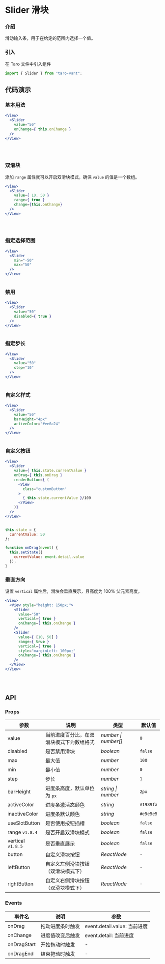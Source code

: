 # Slider 滑块

### 介绍

滑动输入条，用于在给定的范围内选择一个值。

### 引入

在 Taro 文件中引入组件

```js
import { Slider } from "taro-vant"; 
```

## 代码演示

### 基本用法

```jsx
<View>
  <Slider
    value="50"
    onChange={ this.onChange }
  />
</View>
 
```

```js
 
```

### 双滑块

添加 `range` 属性就可以开启双滑块模式，确保 `value` 的值是一个数组。

```jsx
<View>
  <Slider
    value={ 10, 50 }
    range={ true }
    change={this.onChange}
  />
</View>
 
```

```js
 
```

### 指定选择范围

```jsx
<View>
  <Slider
    min="-50"
    max="50"
  />
</View>
 
```

### 禁用

```jsx
<View>
  <Slider
    value="50"
    disabled={ true }
  />
</View>
 
```

### 指定步长

```jsx
<View>
  <Slider
    value="50"
    step="10"
  />
</View>
 
```

### 自定义样式

```jsx
<View>
  <Slider
    value="50"
    barHeight="4px"
    activeColor="#ee0a24"
  />
</View>
 
```

### 自定义按钮

```jsx
<View>
  <Slider
    value={ this.state.currentValue }
    onDrag={ this.onDrag }
    renderButton={ (
      <View
        class="customButton"
      >
        { this.state.currentValue }/100
      </View>
    )}
  />
</View>
 
```

```js
this.state = {
  currentValue: 50
};

function onDrag(event) {
  this.setState({
    currentValue: event.detail.value
  });
} 
```

### 垂直方向

设置 `vertical` 属性后，滑块会垂直展示，且高度为 100% 父元素高度。

```jsx
<View>
  <View style="height: 150px;">
    <Slider
      value="50"
      vertical={ true }
      onChange={ this.onChange }
    />
    <Slider
      value={ [10, 50] }
      range={ true }
      vertical={ true }
      style="marginLeft: 100px;"
      onChange={ this.onChange }
    />
  </View>
</View>
 
```

```js
 
```

## API

### Props

|  参数  | 说明 | 类型 | 默认值 |
| --- | --- | --- | --- |
|  value  | 当前进度百分比，在双滑块模式下为数组格式 | _number \| number[]_ | `0` |
|  disabled  | 是否禁用滑块 | _boolean_ | `false` |
|  max  | 最大值 | _number_ | `100` |
|  min  | 最小值 | _number_ | `0` |
|  step  | 步长 | _number_ | `1` |
|  barHeight  | 进度条高度，默认单位为 `px` | _string \| number_ | `2px` |
|  activeColor  | 进度条激活态颜色 | _string_ | `#1989fa` |
|  inactiveColor  | 进度条默认颜色 | _string_ | `#e5e5e5` |
|  useSlotButton  | 是否使用按钮插槽 | _boolean_ | `false` |
|  range `v1.8.4`  | 是否开启双滑块模式 | _boolean_ | `false` |
|  vertical `v1.8.5`  | 是否垂直展示 | _boolean_ | `false` |
|  button   | 自定义滑块按钮 | _ReactNode_ | `-` |
|  leftButton | 自定义左侧滑块按钮（双滑块模式下） | _ReactNode_ | `-` |
|  rightButton | 自定义右侧滑块按钮 （双滑块模式下） | _ReactNode_ | `-` |
### Events

|  事件名           | 说明             | 参数                         |
| --------------- | ---------------- | ---------------------------- |
|  onDrag        | 拖动进度条时触发 | event.detail.value: 当前进度 |
|  onChange      | 进度值改变后触发 | event.detail: 当前进度       |
|  onDragStart  | 开始拖动时触发   | -                            |
|  onDragEnd    | 结束拖动时触发   | -                            |
